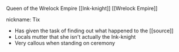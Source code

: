 Queen of the Wrelock Empire
[[Ink-knight]] [[Wrelock Empire]] 

nickname: Tix
- Has given the task of finding out what happened to the [[source]] 
- Locals mutter that she isn't actually the Ink-knight
- Very callous when standing on ceremony